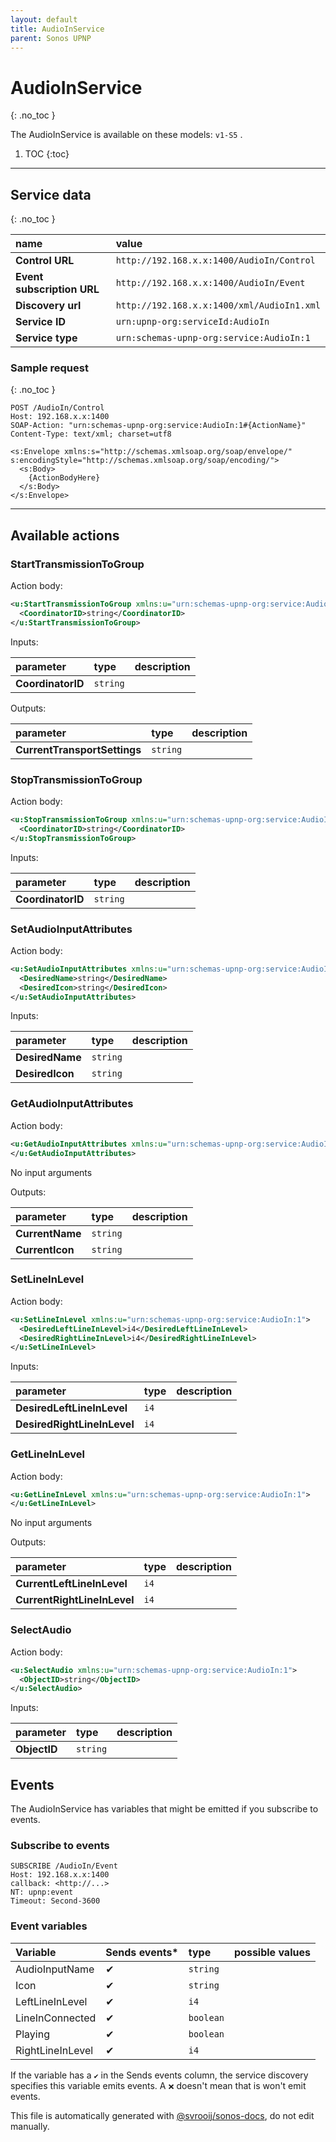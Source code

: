 ```yaml
---
layout: default
title: AudioInService
parent: Sonos UPNP
---
```

# AudioInService
{: .no_toc }

The AudioInService is available on these models: `v1-S5` .

1. TOC
{:toc}

---


## Service data
{: .no_toc }

| name | value |
|:-----|:------|
| **Control URL** | `http://192.168.x.x:1400/AudioIn/Control` |
| **Event subscription URL** | `http://192.168.x.x:1400/AudioIn/Event` |
| **Discovery url** | `http://192.168.x.x:1400/xml/AudioIn1.xml` |
| **Service ID** | `urn:upnp-org:serviceId:AudioIn` |
| **Service type** | `urn:schemas-upnp-org:service:AudioIn:1` |

### Sample request
{: .no_toc }

```http
POST /AudioIn/Control
Host: 192.168.x.x:1400
SOAP-Action: "urn:schemas-upnp-org:service:AudioIn:1#{ActionName}"
Content-Type: text/xml; charset=utf8

<s:Envelope xmlns:s="http://schemas.xmlsoap.org/soap/envelope/" s:encodingStyle="http://schemas.xmlsoap.org/soap/encoding/">
  <s:Body>
    {ActionBodyHere}
  </s:Body>
</s:Envelope>
```

---

## Available actions

### StartTransmissionToGroup

Action body:

```xml
<u:StartTransmissionToGroup xmlns:u="urn:schemas-upnp-org:service:AudioIn:1">
  <CoordinatorID>string</CoordinatorID>
</u:StartTransmissionToGroup>
```

Inputs:

| parameter | type | description |
|:----------|:-----|:------------|
| **CoordinatorID** | `string` |  |

Outputs:

| parameter | type | description |
|:----------|:-----|:------------|
| **CurrentTransportSettings** | `string` |  |

### StopTransmissionToGroup

Action body:

```xml
<u:StopTransmissionToGroup xmlns:u="urn:schemas-upnp-org:service:AudioIn:1">
  <CoordinatorID>string</CoordinatorID>
</u:StopTransmissionToGroup>
```

Inputs:

| parameter | type | description |
|:----------|:-----|:------------|
| **CoordinatorID** | `string` |  |

### SetAudioInputAttributes

Action body:

```xml
<u:SetAudioInputAttributes xmlns:u="urn:schemas-upnp-org:service:AudioIn:1">
  <DesiredName>string</DesiredName>
  <DesiredIcon>string</DesiredIcon>
</u:SetAudioInputAttributes>
```

Inputs:

| parameter | type | description |
|:----------|:-----|:------------|
| **DesiredName** | `string` |  |
| **DesiredIcon** | `string` |  |

### GetAudioInputAttributes

Action body:

```xml
<u:GetAudioInputAttributes xmlns:u="urn:schemas-upnp-org:service:AudioIn:1">
</u:GetAudioInputAttributes>
```

No input arguments

Outputs:

| parameter | type | description |
|:----------|:-----|:------------|
| **CurrentName** | `string` |  |
| **CurrentIcon** | `string` |  |

### SetLineInLevel

Action body:

```xml
<u:SetLineInLevel xmlns:u="urn:schemas-upnp-org:service:AudioIn:1">
  <DesiredLeftLineInLevel>i4</DesiredLeftLineInLevel>
  <DesiredRightLineInLevel>i4</DesiredRightLineInLevel>
</u:SetLineInLevel>
```

Inputs:

| parameter | type | description |
|:----------|:-----|:------------|
| **DesiredLeftLineInLevel** | `i4` |  |
| **DesiredRightLineInLevel** | `i4` |  |

### GetLineInLevel

Action body:

```xml
<u:GetLineInLevel xmlns:u="urn:schemas-upnp-org:service:AudioIn:1">
</u:GetLineInLevel>
```

No input arguments

Outputs:

| parameter | type | description |
|:----------|:-----|:------------|
| **CurrentLeftLineInLevel** | `i4` |  |
| **CurrentRightLineInLevel** | `i4` |  |

### SelectAudio

Action body:

```xml
<u:SelectAudio xmlns:u="urn:schemas-upnp-org:service:AudioIn:1">
  <ObjectID>string</ObjectID>
</u:SelectAudio>
```

Inputs:

| parameter | type | description |
|:----------|:-----|:------------|
| **ObjectID** | `string` |  |

## Events

The AudioInService has variables that might be emitted if you subscribe to events.

### Subscribe to events

```http
SUBSCRIBE /AudioIn/Event
Host: 192.168.x.x:1400
callback: <http://...>
NT: upnp:event
Timeout: Second-3600
```

### Event variables

| Variable | Sends events* | type | possible values |
|:---------|:-------------|:-----|:----------------|
| AudioInputName | ✔ | `string` |  |
| Icon | ✔ | `string` |  |
| LeftLineInLevel | ✔ | `i4` |  |
| LineInConnected | ✔ | `boolean` |  |
| Playing | ✔ | `boolean` |  |
| RightLineInLevel | ✔ | `i4` |  |

If the variable has a `✔` in the Sends events column, the service discovery specifies this variable emits events. A `❌` doesn't mean that is won't emit events.

This file is automatically generated with [@svrooij/sonos-docs](https://github.com/svrooij/sonos-api-docs/tree/main/generator/sonos-docs), do not edit manually.
